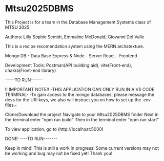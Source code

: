 # Mtsu2025DBMS

This Project is for a team in the Database Management Systems class of MTSU 2025

Authors: Lilly Sophie Scmidt, Emmaline McDonald, Giovanni Del Valle

This is a recipe recomendation system using the MERN archatexture.

Mongo DB - Data Base
Express & Node - Server
React - Frontend

Development Tools: Postman(API building aid), vite(Front-end), chakra(Front-end library)

-----TO RUN------

!! IMPORTANT NOTE!!
-THIS APPLICATION CAN ONLY RUN IN A VS CODE TERMINAL-
-To gain access to the mongo databases, please message the devs for the URI keys, we also will instruct you on how to set up the .env files.-

Clone/Download the project
Navigate to your Mtsu2025DBMS folder
Next in the terminal enter "npm run build"
Then in the terminal enter "npm run start"

To view application, go to (http://localhost:5000)

DONE!
----TO RUN-------

Keep in mind! This is still a work in progress!
Some current versions may not be working and bug may not be fixed yet!
Thank you!
